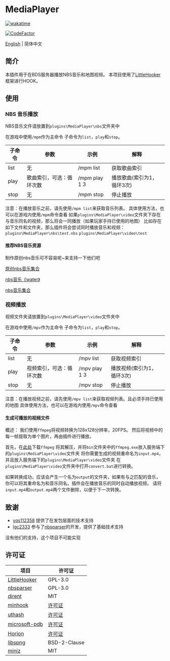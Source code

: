 # MediaPlayer

[![wakatime](https://wakatime.com/badge/user/2838d0e1-1416-4f45-bc46-cbda8f4d9e75/project/193328a5-c16a-4ad4-9ab2-f18b70349042.svg)](https://wakatime.com/badge/user/2838d0e1-1416-4f45-bc46-cbda8f4d9e75/project/193328a5-c16a-4ad4-9ab2-f18b70349042)

[![CodeFactor](https://www.codefactor.io/repository/github/willowsaucer/mediaplayer/badge)](https://www.codefactor.io/repository/github/willowsaucer/mediaplayer)

[English](README.md) | 简体中文


## 简介
本插件用于在BDS服务器播放NBS音乐和地图视频。
本项目使用了[LittleHooker](https://github.com/WillowSauceR/LittleHooker)框架进行HOOK。

## 使用
### NBS 音乐播放
NBS音乐文件请放置到``plugins\MediaPlayer\nbs``文件夹中

在游戏中使用``/mpm``作为主命令
子命令为``list``，``play``和``stop``。

| 子命令 | 参数                     | 示例          | 解释                        |
| ------ | ------------------------ | ------------- | --------------------------- |
| list   | 无                       | /mpm list     | 获取歌曲索引                |
| play   | 歌曲索引，可选：循环次数 | /mpm play 1 3 | 播放歌曲(索引为1， 循环3次) |
| stop   | 无                       | /mpm stop     | 停止播放                    |

注意：在播放音乐之前，请先使用``/mpm list``来获取音乐列表。
具体使用方法，也可以在游戏内使用``/mpm``命令查看
如果``plugins\MediaPlayer\video``文件夹下存在与音乐同名的视频，那么将会一同播放（如果玩家手持已使用的地图）
比如存在如下文件和文件夹，那么插件将会尝试同时播放音乐和视频：
``plugins\MediaPlayer\nbs\test.nbs``
``plugins\MediaPlayer\video\test``

#### 推荐NBS音乐资源
制作原创nbs音乐可不容易呢~来支持一下他们吧

[原创nbs音乐集合](https://www.minebbs.com/resources/nbs.4773/)

[nbs音乐《water》](https://www.minebbs.com/resources/nbs-water.4365/)

[nbs音乐集合](https://github.com/nickg2/NBSsongs)

### 视频播放
视频文件夹请放置到``plugins\MediaPlayer\video``文件夹中

在游戏中使用``/mpv``作为主命令
子命令为``list``，``play``和``stop``。

| 子命令 | 参数                     | 示例          | 解释                        |
| ------ | ------------------------ | ------------- | --------------------------- |
| list   | 无                       | /mpv list     | 获取视频索引                |
| play   | 视频索引，可选：循环次数 | /mpv play 1 3 | 播放视频(索引为1， 循环3次) |
| stop   | 无                       | /mpv stop     | 停止播放                    |

注意：在播放视频之前，请先使用``/mpv list``来获取视频列表。且必须手持已使用的地图
具体使用方法，也可以在游戏内使用``/mpv``命令查看

#### 生成可播放的视频文件
概述：
我们使用``ffmpeg``将视频转换为128x128分辨率，20FPS。
然后将视频中的每一帧提取为单个图片，再由插件进行播放。

首先，在[此处](https://www.gyan.dev/ffmpeg/builds/ffmpeg-git-full.7z)下载``ffmpeg``
将其解压，并将``bin``文件夹中的``ffmpeg.exe``放入服务端下的``plugins\MediaPlayer\video``文件夹
将你需要生成的视频重命名为``input.mp4``，并且放入服务端下的``plugins\MediaPlayer\video``文件夹
在``plugins\MediaPlayer\video``文件夹中打开``convert.bat``进行转换。

如果转换成功，应该会产生一个名为``output``的文件夹，如果有与之匹配的音乐，你可以将其重命名为和音乐同名。插件会在播放音乐的同时自动播放视频。
请将``input.mp4``和``output.mp4``两个文件删除，以便于下一次转换。

## 致谢

- [yqs112358](https://github.com/yqs112358) 提供了在发包层面的技术支持
- [lgc2333](https://github.com/lgc2333) 参与了[nbsparser](https://github.com/WillowSauceR/nbsparser)的开发，提供了基础技术支持

没有他们的支持，这个项目不可能实现

## 许可证

| 项目                                                         | 许可证                                                                   |
| ------------------------------------------------------------ | ------------------------------------------------------------------------ |
| [LittleHooker](https://github.com/WillowSauceR/LittleHooker) | GPL-3.0                                                                  |
| [nbsparser](https://github.com/WillowSauceR/nbsparser)       | GPL-3.0                                                                  |
| [dirent](https://github.com/tronkko/dirent)                  | MIT                                                                      |
| [minhook](https://github.com/TsudaKageyu/minhook)            | [许可证](https://github.com/TsudaKageyu/minhook/blob/master/LICENSE.txt) |
| [uthash](https://github.com/troydhanson/uthash)              | [许可证](https://github.com/troydhanson/uthash/blob/master/LICENSE)      |
| [microsoft-pdb](https://github.com/microsoft/microsoft-pdb)  | [许可证](https://github.com/microsoft/microsoft-pdb/blob/master/LICENSE) |
| [Horion](https://github.com/horionclient/Horion)             | [许可证](https://github.com/horionclient/Horion/blob/master/LICENSE)     |
| [libspng](https://github.com/randy408/libspng/)              | BSD-2-Clause                                                             |
| [miniz](https://github.com/richgel999/miniz)                 | MIT                                                                      |
